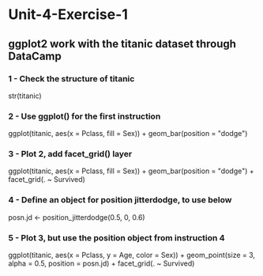 # Unit-4-Exercise-1
## ggplot2 work with the titanic dataset through DataCamp
### 1 - Check the structure of titanic
str(titanic)

### 2 - Use ggplot() for the first instruction
ggplot(titanic, aes(x = Pclass, fill = Sex)) + 
  geom_bar(position = "dodge")

### 3 - Plot 2, add facet_grid() layer
ggplot(titanic, aes(x = Pclass, fill = Sex)) + 
  geom_bar(position = "dodge") +
  facet_grid(. ~ Survived)

### 4 - Define an object for position jitterdodge, to use below
posn.jd <- position_jitterdodge(0.5, 0, 0.6)

### 5 - Plot 3, but use the position object from instruction 4
ggplot(titanic, aes(x = Pclass, y = Age, color = Sex)) + 
  geom_point(size = 3, alpha = 0.5, position = posn.jd) +
  facet_grid(. ~ Survived)
